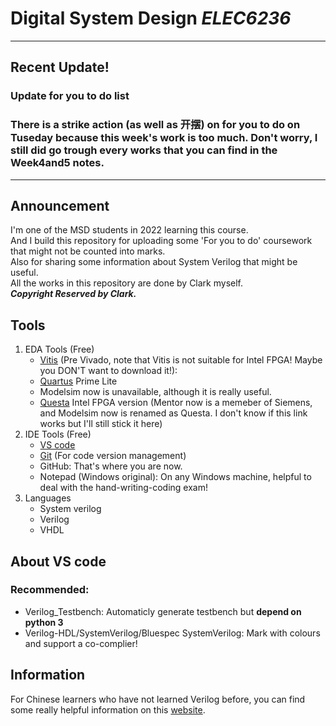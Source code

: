 # Digital System Design *ELEC6236*  
***  
## Recent Update!  
### Update for you to do list
### There is a strike action (as well as 开摆) on for you to do on Tuseday because this week's work is too much. Don't worry, I still did go trough every works that you can find in the Week4and5 notes.
***
## Announcement  
I'm one of the MSD students in 2022 learning this course.  
And I build this repository for uploading some 'For you to do' coursework that might not be counted into marks.  
Also for sharing some information about System Verilog that might be useful.  
All the works in this repository are done by Clark myself.  
***Copyright Reserved by Clark.***  
## Tools  
1. EDA Tools (Free)  
    - [Vitis](https://www.xilinx.com/products/design-tools/vitis/vitis-platform.html) (Pre Vivado, note that Vitis is not suitable for Intel FPGA! Maybe you DON'T want to download it!):   
    - [Quartus](https://www.intel.com/content/www/us/en/software-kit/736572/intel-quartus-prime-lite-edition-design-software-version-21-1-1-for-windows.html?) Prime Lite   
    - Modelsim now is unavailable, although it is really useful. 
    - [Questa](https://www.intel.com/content/www/us/en/software-kit/746695/questa-intel-fpgas-edition-software-version-22-3.html ) Intel FPGA version (Mentor now is a memeber of Siemens, and Modelsim now is renamed as Questa. I don't know if this link works but I'll still stick it here)   
2. IDE Tools (Free)  
    - [VS code](https://code.visualstudio.com/download)  
    - [Git](https://git-scm.com/downloads) (For code version management)  
    - GitHub: That's where you are now.  
    - Notepad (Windows original): On any Windows machine, helpful to deal with the hand-writing-coding exam!  
3. Languages  
    - System verilog  
    - Verilog  
    - VHDL  
## About VS code  
### Recommended:  
- Verilog_Testbench: Automaticly generate testbench but **depend on python 3**  
- Verilog-HDL/SystemVerilog/Bluespec SystemVerilog: Mark with colours and support a co-complier!  
## Information  
For Chinese learners who have not learned Verilog before, you can find some really helpful information on this [website](https://www.runoob.com/w3cnote/verilog-data-type.html).  